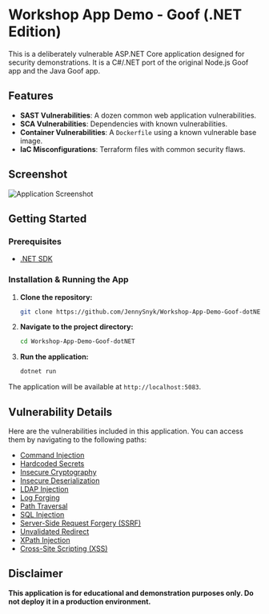# Workshop App Demo - Goof (.NET Edition)

This is a deliberately vulnerable ASP.NET Core application designed for security demonstrations. It is a C#/.NET port of the original Node.js Goof app and the Java Goof app.

## Features

- **SAST Vulnerabilities**: A dozen common web application vulnerabilities.
- **SCA Vulnerabilities**: Dependencies with known vulnerabilities.
- **Container Vulnerabilities**: A `Dockerfile` using a known vulnerable base image.
- **IaC Misconfigurations**: Terraform files with common security flaws.

## Screenshot

![Application Screenshot](screenshot.png)

## Getting Started

### Prerequisites

- [.NET SDK](https://dotnet.microsoft.com/download)

### Installation & Running the App

1.  **Clone the repository:**
    ```bash
    git clone https://github.com/JennySnyk/Workshop-App-Demo-Goof-dotNET.git
    ```
2.  **Navigate to the project directory:**
    ```bash
    cd Workshop-App-Demo-Goof-dotNET
    ```
3.  **Run the application:**
    ```bash
    dotnet run
    ```

The application will be available at `http://localhost:5083`.

## Vulnerability Details

Here are the vulnerabilities included in this application. You can access them by navigating to the following paths:

- [Command Injection](/Vulnerabilities/CommandInjection)
- [Hardcoded Secrets](/Vulnerabilities/HardcodedSecrets)
- [Insecure Cryptography](/Vulnerabilities/InsecureCrypto)
- [Insecure Deserialization](/Vulnerabilities/InsecureDeserialization)
- [LDAP Injection](/Vulnerabilities/LdapInjection)
- [Log Forging](/Vulnerabilities/LogForging)
- [Path Traversal](/Vulnerabilities/PathTraversal)
- [SQL Injection](/Vulnerabilities/Sqli)
- [Server-Side Request Forgery (SSRF)](/Vulnerabilities/Ssrf)
- [Unvalidated Redirect](/Vulnerabilities/UnvalidatedRedirect)
- [XPath Injection](/Vulnerabilities/XPathInjection)
- [Cross-Site Scripting (XSS)](/Vulnerabilities/Xss)

## Disclaimer

**This application is for educational and demonstration purposes only. Do not deploy it in a production environment.**
